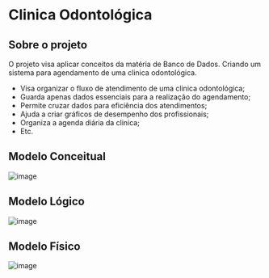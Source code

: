 # Clinica Odontológica

## Sobre o projeto
O projeto visa aplicar conceitos da matéria de Banco de Dados. Criando um sistema para agendamento de uma clinica odontológica.

  * Visa organizar o fluxo de atendimento de uma clinica odontológica;
  * Guarda apenas dados essenciais para  a realização do agendamento;
  * Permite cruzar dados para eficiência dos atendimentos;
  * Ajuda a criar gráficos de desempenho dos profissionais;
  * Organiza a agenda diária da clinica;
  * Etc. 





## Modelo Conceitual
![image](https://user-images.githubusercontent.com/38474570/182737190-6f3f8849-0c72-4a4f-9e2c-4be30814de70.png)


## Modelo Lógico
![image](https://user-images.githubusercontent.com/38474570/182737212-4f21f4ca-28ba-491a-bde2-14dcd99c554a.png)

## Modelo Físico
![image](https://user-images.githubusercontent.com/38474570/183547790-bdac03b5-2c03-4071-84a2-614c4611313b.png)
